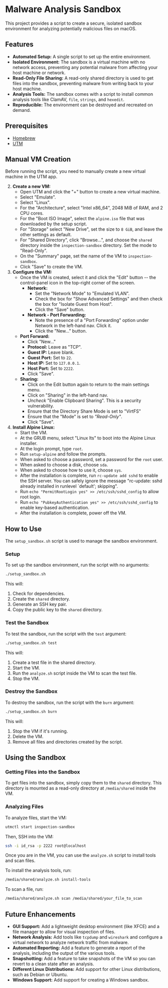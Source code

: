 # Malware Analysis Sandbox

This project provides a script to create a secure, isolated sandbox environment for analyzing potentially malicious files on macOS.

## Features

- **Automated Setup:** A single script to set up the entire environment.
- **Isolated Environment:** The sandbox is a virtual machine with no network access, preventing any potential malware from affecting your host machine or network.
- **Read-Only File Sharing:** A read-only shared directory is used to get files into the sandbox, preventing malware from writing back to your host machine.
- **Analysis Tools:** The sandbox comes with a script to install common analysis tools like ClamAV, `file`, `strings`, and `hexedit`.
- **Reproducible:** The environment can be destroyed and recreated on demand.

## Prerequisites

- [Homebrew](https://brew.sh/)
- [UTM](https://mac.getutm.app/)

## Manual VM Creation

Before running the script, you need to manually create a new virtual machine in the UTM app.

2.  **Create a new VM:**
    - Open UTM and click the "+" button to create a new virtual machine.
    - Select "Emulate".
    - Select "Linux".
    - For the "Architecture", select "Intel x86_64", 2048 MiB of RAM, and 2 CPU cores.
    - For the "Boot ISO Image", select the `alpine.iso` file that was downloaded by the setup script.
    - For "Storage" select "New Drive", set the size to `8 GiB`, and leave the other settings as default.
    - For "Shared Directory", click "Browse...", and choose the `shared` directory inside the `inspection-sandbox` directory. Set the mode to "Read-Only".
    - On the "Summary" page, set the name of the VM to `inspection-sandbox`.
    - Click "Save" to create the VM.
3.  **Configure the VM:**
    - Once the VM is created, select it and click the "Edit" button -- the control-panel icon in the top-right corner of the screen.
        - **Network:**
            - Set the "Network Mode" to "Emulated VLAN".
            - Check the box for "Show Advanced Settings" and then check the box for "Isolate Guest from Host".
            - Click the "Save" button.
        - **Network - Port Forwarding:**
            - Note the presence of a "Port Forwarding" option under Network in the left-hand nav. Click it.
            - Click the "New..." button.
    - **Port Forward:**
        - Click "New..."
        - **Protocol:** Leave as "TCP".
        - **Guest IP:** Leave blank.
        - **Guest Port:** Set to `22`.
        - **Host IP:** Set to `127.0.0.1`.
        - **Host Port:** Set to `2222`.
        - Click "Save".
    - **Sharing:**
        - Click on the Edit button again to return to the main settings menu.
        - Click on "Sharing" in the left-hand nav.
        - *Uncheck* "Enable Clipboard Sharing". This is a security vulnerability.
        - Ensure that the Directory Share Mode is set to "VirtFS"
        - Ensure that the "Mode" is set to _"Read-Only"_.
        - Click "Save".
4.  **Install Alpine Linux:**
    - Start the VM.
    - At the GRUB menu, select "Linux lts" to boot into the Alpine Linux installer.
    - At the login prompt, type `root`.
    - Run `setup-alpine` and follow the prompts.
    - When asked to choose a password, set a password for the `root` user.
    - When asked to choose a disk, choose `sda`.
    - When asked to choose how to use it, choose `sys`.
    - After the installation is complete, run `rc-update add sshd` to enable the SSH server. You can safely ignore the message "rc-update: sshd already installed in runlevel `default'; skipping".
    - Run `echo "PermitRootLogin yes" >> /etc/ssh/sshd_config` to allow root login.
    - Run `echo "PubkeyAuthentication yes" >> /etc/ssh/sshd_config` to enable key-based authentication.
    - After the installation is complete, power off the VM.

## How to Use

The `setup_sandbox.sh` script is used to manage the sandbox environment.

### Setup

To set up the sandbox environment, run the script with no arguments:

```bash
./setup_sandbox.sh
```

This will:

1.  Check for dependencies.
2.  Create the `shared` directory.
3.  Generate an SSH key pair.
4.  Copy the public key to the `shared` directory.

### Test the Sandbox

To test the sandbox, run the script with the `test` argument:

```bash
./setup_sandbox.sh test
```

This will:

1.  Create a test file in the shared directory.
2.  Start the VM.
3.  Run the `analyze.sh` script inside the VM to scan the test file.
4.  Stop the VM.

### Destroy the Sandbox

To destroy the sandbox, run the script with the `burn` argument:

```bash
./setup_sandbox.sh burn
```

This will:

1.  Stop the VM if it's running.
2.  Delete the VM.
3.  Remove all files and directories created by the script.

## Using the Sandbox

### Getting Files into the Sandbox

To get files into the sandbox, simply copy them to the `shared` directory. This directory is mounted as a read-only directory at `/media/shared` inside the VM.

### Analyzing Files

To analyze files, start the VM:

```bash
utmctl start inspection-sandbox
```

Then, SSH into the VM:

```bash
ssh -i id_rsa -p 2222 root@localhost
```

Once you are in the VM, you can use the `analyze.sh` script to install tools and scan files.

To install the analysis tools, run:

```bash
/media/shared/analyze.sh install-tools
```

To scan a file, run:

```bash
/media/shared/analyze.sh scan /media/shared/your_file_to_scan
```

## Future Enhancements

- **GUI Support:** Add a lightweight desktop environment (like XFCE) and a file manager to allow for visual inspection of files.
- **Network Analysis:** Add tools like `tcpdump` and `wireshark` and configure a virtual network to analyze network traffic from malware.
- **Automated Reporting:** Add a feature to generate a report of the analysis, including the output of the various tools.
- **Snapshotting:** Add a feature to take snapshots of the VM so you can revert to a clean state after an analysis.
- **Different Linux Distributions:** Add support for other Linux distributions, such as Debian or Ubuntu.
- **Windows Support:** Add support for creating a Windows sandbox.
